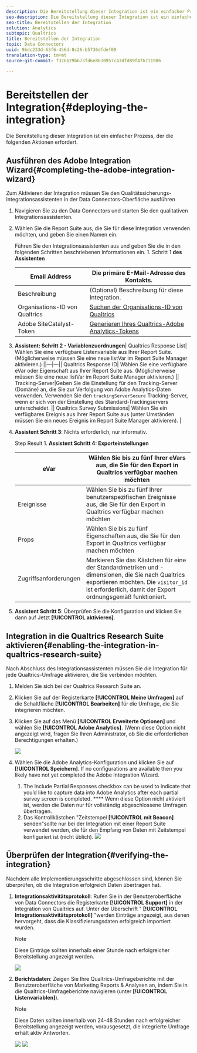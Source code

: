 ```yaml
---
description: Die Bereitstellung dieser Integration ist ein einfacher Prozess, der die folgenden Aktionen erfordert.
seo-description: Die Bereitstellung dieser Integration ist ein einfacher Prozess, der die folgenden Aktionen erfordert.
seo-title: Bereitstellen der Integration
solution: Analytics
subtopic: Qualtrics
title: Bereitstellen der Integration
topic: Data Connectors
uuid: 9bdc233d-63f6-456d-8c26-b5736dfdef09
translation-type: tm+mt
source-git-commit: f326b29bb73fd6e8630957c43dfd89f47b711986

---
```



# Bereitstellen der Integration{#deploying-the-integration}

Die Bereitstellung dieser Integration ist ein einfacher Prozess, der die folgenden Aktionen erfordert.

## Ausführen des Adobe Integration Wizard{#completing-the-adobe-integration-wizard}

Zum Aktivieren der Integration müssen Sie den Qualitätssicherungs-Integrationsassistenten in der Data Connectors-Oberfläche ausführen

1. Navigieren Sie zu den Data Connectors und starten Sie den qualitativen Integrationsassistenten.
1. Wählen Sie die Report Suite aus, die Sie für diese Integration verwenden möchten, und geben Sie einen Namen ein.

   Führen Sie den Integrationsassistenten aus und geben Sie die in den folgenden Schritten beschriebenen Informationen ein. 1. Schritt 1 **des Assistenten**

   | Email Address | Die primäre E-Mail-Adresse des Kontakts. |
   |---|---|
   | Beschreibung | (Optional) Beschreibung für diese Integration. |
   | Organisations-ID von Qualtrics | [Suchen der Organisations-ID von Qualtrics](../qualtrics-overview/qualtrics-org-id.md) |
   | Adobe SiteCatalyst-Token | [Generieren Ihres Qualtrics-Adobe Analytics-Tokens](../qualtrics-overview/qualtrics-token.md) |

1. **Assistent: Schritt 2 - Variablenzuordnungen**| Qualtrics Response List| Wählen Sie eine verfügbare Listenvariable aus Ihrer Report Suite. (Möglicherweise müssen Sie eine neue listVar im Report Suite Manager aktivieren.)  ||—|—|| Qualtrics Response ID| Wählen Sie eine verfügbare eVar oder Eigenschaft aus Ihrer Report Suite aus. (Möglicherweise müssen Sie eine neue listVar im Report Suite Manager aktivieren.)  || Tracking-Server|Geben Sie die Einstellung für den Tracking-Server (Domäne) an, die Sie zur Verfolgung von Adobe Analytics-Daten verwenden. Verwenden Sie den `trackingServerSecure` Tracking-Server, wenn er sich von der Einstellung des Standard-Trackingservers unterscheidet.  || Qualtrics Survey Submissions| Wählen Sie ein verfügbares Ereignis aus Ihrer Report Suite aus (unter Umständen müssen Sie ein neues Ereignis im Report Suite Manager aktivieren).  |

1. **Assistent Schritt 3**: Nichts erforderlich, nur informativ.

   Step Result 1. **Assistent Schritt 4: Exporteinstellungen**

   | eVar | Wählen Sie bis zu fünf Ihrer eVars aus, die Sie für den Export in Qualtrics verfügbar machen möchten |
   |---|---|
   | Ereignisse | Wählen Sie bis zu fünf Ihrer benutzerspezifischen Ereignisse aus, die Sie für den Export in Qualtrics verfügbar machen möchten |
   | Props | Wählen Sie bis zu fünf Eigenschaften aus, die Sie für den Export in Qualtrics verfügbar machen möchten |
   |  Zugriffsanforderungen | Markieren Sie das Kästchen für eine der Standardmetriken und -dimensionen, die Sie nach Qualtrics exportieren möchten. Die `visitor_id` ist erforderlich, damit der Export ordnungsgemäß funktioniert. |

1. **Assistent Schritt 5**: Überprüfen Sie die Konfiguration und klicken Sie dann auf Jetzt **[!UICONTROL aktivieren]**.

## Integration in die Qualtrics Research Suite aktivieren{#enabling-the-integration-in-qualtrics-research-suite}

Nach Abschluss des Integrationsassistenten müssen Sie die Integration für jede Qualtrics-Umfrage aktivieren, die Sie verbinden möchten.

1. Melden Sie sich bei der Qualtrics Research Suite an.
1. Klicken Sie auf der Registerkarte **[!UICONTROL Meine Umfragen]** auf die Schaltfläche **[!UICONTROL Bearbeiten]** für die Umfrage, die Sie integrieren möchten.
1. Klicken Sie auf das Menü **[!UICONTROL Erweiterte Optionen]** und wählen Sie **[!UICONTROL Adobe Analytics]**. (Wenn diese Option nicht angezeigt wird, fragen Sie Ihren Administrator, ob Sie die erforderlichen Berechtigungen erhalten.)

   ![](assets/advanced_options.png)

1. Wählen Sie die Adobe Analytics-Konfiguration und klicken Sie auf **[!UICONTROL Speichern]**. If no configurations are available then you likely have not yet completed the Adobe Integration Wizard.
   1. The Include Partial Responses checkbox can be used to indicate that you’d like to capture data into Adobe Analytics after each partial survey screen is completed. **** Wenn diese Option nicht aktiviert ist, werden die Daten nur für vollständig abgeschlossene Umfragen übertragen.
   1. Das Kontrollkästchen "Zeitstempel **[!UICONTROL mit Beacon]** senden"sollte nur bei der Integration mit einer Report Suite verwendet werden, die für den Empfang von Daten mit Zeitstempel konfiguriert ist (nicht üblich).
   ![](assets/integration_config.png)

## Überprüfen der Integration{#verifying-the-integration}

Nachdem alle Implementierungsschritte abgeschlossen sind, können Sie überprüfen, ob die Integration erfolgreich Daten übertragen hat.

1. **Integrationsaktivitätsprotokoll**: Rufen Sie in der Benutzeroberfläche von Data Connectors die Registerkarte **[!UICONTROL Support]** in der Integration von Qualtrics auf. Unter der Überschrift " **[!UICONTROL Integrationsaktivitätsprotokoll]** "werden Einträge angezeigt, aus denen hervorgeht, dass die Klassifizierungsdaten erfolgreich importiert wurden.

   >[!NOTE]
   >
   >Diese Einträge sollten innerhalb einer Stunde nach erfolgreicher Bereitstellung angezeigt werden.

   ![](assets/verify-1.png)

1. **Berichtsdaten**: Zeigen Sie Ihre Qualtrics-Umfrageberichte mit der Benutzeroberfläche von Marketing Reports &amp; Analysen an, indem Sie in die Qualtrics-Umfrageberichte navigieren (unter **[!UICONTROL Listenvariablen]**).

   >[!NOTE]
   >
   >Diese Daten sollten innerhalb von 24-48 Stunden nach erfolgreicher Bereitstellung angezeigt werden, vorausgesetzt, die integrierte Umfrage erhält aktiv Antworten.

   ![](assets/verify-2.png) ![](assets/verify-3.png)


